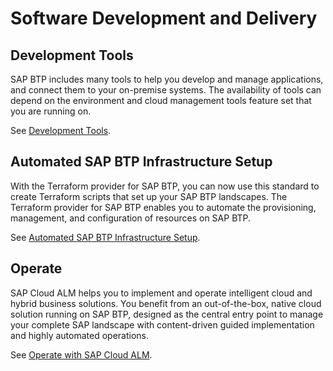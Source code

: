 <!-- loio511cac8f2485470288ec6012cc58348b -->

# Software Development and Delivery



<a name="loio511cac8f2485470288ec6012cc58348b__section_qg4_kv4_czb"/>

## Development Tools

SAP BTP includes many tools to help you develop and manage applications, and connect them to your on-premise systems. The availability of tools can depend on the environment and cloud management tools feature set that you are running on.

See [Development Tools](development-tools-48150e1.md).



<a name="loio511cac8f2485470288ec6012cc58348b__section_bjz_x1p_czb"/>

## Automated SAP BTP Infrastructure Setup

With the Terraform provider for SAP BTP, you can now use this standard to create Terraform scripts that set up your SAP BTP landscapes. The Terraform provider for SAP BTP enables you to automate the provisioning, management, and configuration of resources on SAP BTP.

See [Automated SAP BTP Infrastructure Setup](automated-sap-btp-infrastructure-setup-6dd97e1.md).



<a name="loio511cac8f2485470288ec6012cc58348b__section_gwm_yqm_hzb"/>

## Operate

SAP Cloud ALM helps you to implement and operate intelligent cloud and hybrid business solutions. You benefit from an out-of-the-box, native cloud solution running on SAP BTP, designed as the central entry point to manage your complete SAP landscape with content-driven guided implementation and highly automated operations.

See [Operate with SAP Cloud ALM](operate-with-sap-cloud-alm-f7f2977.md).

